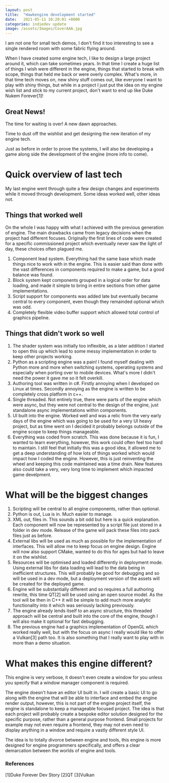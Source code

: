 ```yaml
---
layout: post
title:  "Hawkengine development started"
date:   2021-05-11 10:20:01 +0000
categories: indiedev update
image: /assets/Images/CoverAAA.jpg
---
```


I am not one for small tech demos, I don't find it too interesting to see a single rendered room with some fabric flying around. 

When I have created some engine tech, I like to design a large project around it, which can take sometimes years. In that time I create a huge list of things I wish were different in the engine, things that started to break with scope, things that held me back or were overly complex. What's more, in that time tech moves on, new shiny stuff comes out, like everyone I want to play with shiny things, but while in a project I just put the idea on my engine wish list and stick to my current project, don't want to end up like Duke Nukem Forever[1]!

## Great News!

The time for waiting is over! A new dawn approaches.

Time to dust off the wishlist and get designing the new iteration of my engine tech.

Just as before in order to prove the systems, I will also be developing a game along side the development of the engine (more info to come).

# Quick overview of last tech

My last engine went through quite a few design changes and experiments while it moved through development. Some ideas worked well, other ideas not.

## Things that worked well
On the whole I was happy with what I achieved with the previous generation of engine. The main drawbacks came from legacy decisions when the project had different focuses. Originally the first lines of code were created for a specific commissioned project which eventually never saw the light of day, these choices often plagued me. 
1. Component lead system. Everything had the same base which made things nice to work with in the engine. This is easier said than done with the vast differences in components required to make a game, but a good balance was found.
2. Block system kept components grouped in a logical order for data loading, and made it simple to bring in entire sections from other game implementations.
3. Script support for components was added late but eventually became central to every component, even though they remainded optional which was odd.
4. Completely flexible video buffer support which allowed total control of graphics pipeline.

## Things that didn't work so well
1. The shader system was initially too inflexible, as a later addition I started to open this up which lead to some messy implementation in order to keep other projects working.
2. Python as a scripting engine was a pain! I found myself dealing with Python more and more when switching systems, operating systems and especially when porting over to mobile devices. What's more I didn't need the power it gave me so it felt overkill.
3. Authoring tool was written in c#. Firstly annoying when I developed on Linux at times. Secondly annoying as the engine is written to be completely cross platform in c++.
4. Single threaded. Not entirely true, there were parts of the engine which were async, but they were not central to the design of the engine, just standalone async implementations within components.
5. UI built into the engine. Worked well and was a relic from the very early days of the engine which was going to be used for a very UI heavy project, but as time went on I decided it probably belongs outside of the engine scope to keep things manageable.
6. Everything was coded from scratch. This was done because it is fun, I wanted to learn everything, however, this work could often feel too hard to maintain. I still feel that initially this was a good idea, it allowed me to get a deep understanding of how lots of things worked which would impact how I coded the engine. However, this is just reinventing the wheel and keeping this code maintained was a time drain. New features also could take a very, very long time to implement which impacted game develpment.

# What will be the biggest changes
1. Scripting will be central to all engine components, rather than optional.
2. Python is out, Lua is in. Much easier to manage.
3. XML out, files in. This sounds a bit odd but here is a quick explanation. Each component will now be represented by a script file just stored in a folder in dev mode. Release of the game will pack these files into pack files just as before.
4. External libs will be used as much as possible for the implementation of interfaces. This will allow me to keep focus on engine design. Engine will now also support CMake, wanted to do this for ages but had to leave it on the wishlist.
5. Resources will be optimised and loaded differently in deployment mode. Using external libs for data loading will lead to the data being in inefficient structures. This will probably be good for debugging and so will be used in a dev mode, but a deployment version of the assets will be created for the deployed game.
6. Engine will be substantially different and so requires a full authoring rewrite, this time QT[2] will be used using an open source model. As the tool will be then in C++ it will be simple to add much more analytic functionality into it which was seriously lacking previously.
7. The engine already lends itself to an async structure, this threaded approach will be central and built into the core of the engine, though I will also make it optional for fast debugging.
8. The previous engine had a graphics implementation of OpenGL which worked really well, but with the focus on async I really would like to offer a Vulkan[3] path too. It is also something that I really want to play with in more than a demo situation.

# What makes this engine different?
This engine is very verbose, it doesn't even create a window for you unless you specify that a window manager component is required.

The engine doesn't have an editor UI built in. I will create a basic UI to go along with the engine that will be able to interface and embed the engine render output, however, this is not part of the engine project itself, the engine is standalone to keep a manageable focused project. The idea is that each project will probably create a bespoke editor solution designed for the specific purpose, rather than a general purpose frontend. Small projects for example may not even require a frontend, they may not even need to display anything in a window and require a vastly different style UI.

The idea is to totally divorce between engine and tools, this engine is more designed for engine programmers specifically, and offers a clear demarcation between the worlds of engine and tools. 

### References
[1]Duke Forever Dev Story
[2]QT
[3]Vulkan